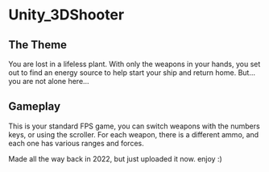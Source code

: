 # Unity_3DShooter


## The Theme
You are lost in a lifeless plant.
With only the weapons in your hands, you set out to find an energy source to help start your ship and return home.
But... you are not alone here...


## Gameplay
This is your standard FPS game, you can switch weapons with the numbers keys, or using the scroller.
For each weapon, there is a different ammo, and each one has various ranges and forces.


Made all the way back in 2022, but just uploaded it now. enjoy :)
